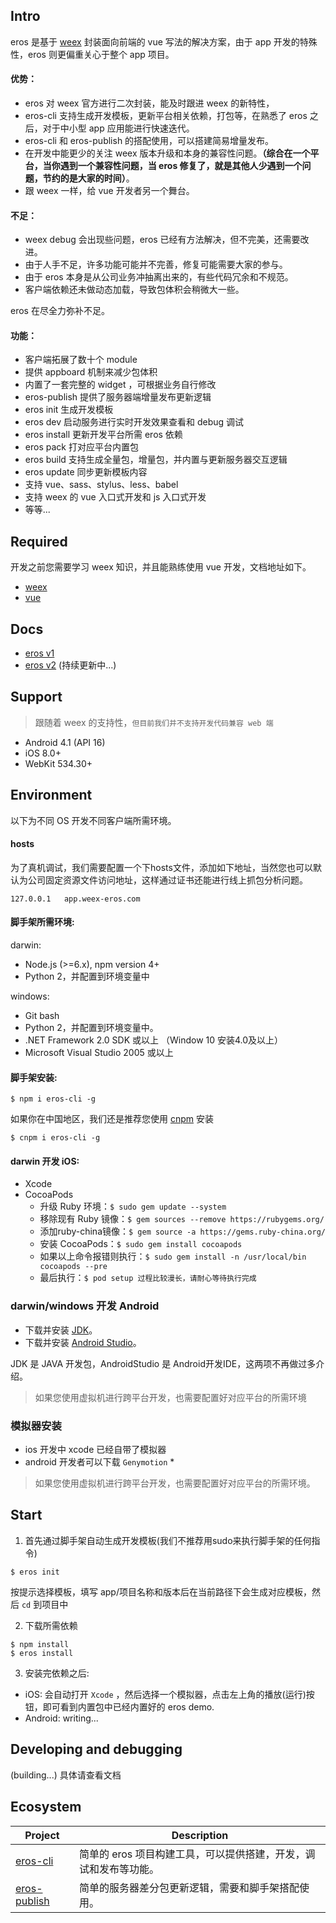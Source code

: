 ## Intro
eros 是基于 [weex](https://weex-project.io/cn/) 封装面向前端的 vue 写法的解决方案，由于 app 开发的特殊性，eros 则更偏重关心于整个 app 项目。

#### 优势：
* eros 对 weex 官方进行二次封装，能及时跟进 weex 的新特性，
* eros-cli 支持生成开发模板，更新平台相关依赖，打包等，在熟悉了 eros 之后，对于中小型 app 应用能进行快速迭代。
* eros-cli 和 eros-publish 的搭配使用，可以搭建简易增量发布。
* 在开发中能更少的关注 weex 版本升级和本身的兼容性问题。**（综合在一个平台，当你遇到一个兼容性问题，当 eros 修复了，就是其他人少遇到一个问题，节约的是大家的时间）**。
* 跟 weex 一样，给 vue 开发者另一个舞台。

#### 不足：
* weex debug 会出现些问题，eros 已经有方法解决，但不完美，还需要改进。
* 由于人手不足，许多功能可能并不完善，修复可能需要大家的参与。
* 由于 eros 本身是从公司业务冲抽离出来的，有些代码冗余和不规范。
* 客户端依赖还未做动态加载，导致包体积会稍微大一些。

eros 在尽全力弥补不足。

#### 功能：

* 客户端拓展了数十个 module
* 提供 appboard 机制来减少包体积
* 内置了一套完整的 widget ，可根据业务自行修改
* eros-publish 提供了服务器端增量发布更新逻辑
* eros init 生成开发模板
* eros dev 启动服务进行实时开发效果查看和 debug 调试
* eros install 更新开发平台所需 eros 依赖
* eros pack 打对应平台内置包
* eros build 支持生成全量包，增量包，并内置与更新服务器交互逻辑
* eros update 同步更新模板内容
* 支持 vue、sass、stylus、less、babel
* 支持 weex 的 vue 入口式开发和 js 入口式开发
* 等等...

## Required
开发之前您需要学习 weex 知识，并且能熟练使用 vue 开发，文档地址如下。
* [weex](http://weex.apache.org/cn/guide/)
* [vue](https://cn.vuejs.org/v2/guide/)
## Docs
* [eros v1](https://karynsong.gitbooks.io/weex-eros/content/)
* [eros v2](https://github.com/bmfe/eros-template/wiki/eros) (持续更新中...)
## Support 
> 跟随着 weex 的支持性，`但目前我们并不支持开发代码兼容 web 端`

* Android 4.1 (API 16)
* iOS 8.0+ 
* WebKit 534.30+ 

## Environment
以下为不同 OS 开发不同客户端所需环境。

#### hosts
为了真机调试，我们需要配置一个下hosts文件，添加如下地址，当然您也可以默认为公司固定资源文件访问地址，这样通过证书还能进行线上抓包分析问题。
```
127.0.0.1   app.weex-eros.com
```
#### 脚手架所需环境:
darwin: 
* Node.js (>=6.x), npm version 4+ 
* Python 2，并配置到环境变量中

windows: 
* Git bash 
* Python 2，并配置到环境变量中。
* .NET Framework 2.0 SDK 或以上 （Window 10 安装4.0及以上）
* Microsoft Visual Studio 2005 或以上

#### 脚手架安装:
```
$ npm i eros-cli -g
```
如果你在中国地区，我们还是推荐您使用 [cnpm](https://npm.taobao.org/) 安装
```
$ cnpm i eros-cli -g 
```
#### darwin 开发 iOS:
* Xcode
* CocoaPods
    * 升级 Ruby 环境：`$ sudo gem update --system`
    * 移除现有 Ruby 镜像：`$ gem sources --remove https://rubygems.org/`
    * 添加ruby-china镜像：`$ gem source -a https://gems.ruby-china.org/`
    * 安装 CocoaPods：`$ sudo gem install cocoapods`
    * 如果以上命令报错则执行：`$ sudo gem install -n /usr/local/bin cocoapods --pre`
    * 最后执行：`$ pod setup 过程比较漫长，请耐心等待执行完成`

### darwin/windows 开发 Android
* 下载并安装 [JDK](http://www.oracle.com/technetwork/java/javase/downloads/jdk8-downloads-2133151.html)。
* 下载并安装 [Android Studio](https://developer.android.google.cn/studio/index.html)。

JDK 是 JAVA 开发包，AndroidStudio 是 Android开发IDE，这两项不再做过多介绍。

> 如果您使用虚拟机进行跨平台开发，也需要配置好对应平台的所需环境

### 模拟器安装
* ios 开发中 xcode 已经自带了模拟器
* android 开发者可以下载 `Genymotion`
    * 

> 如果您使用虚拟机进行跨平台开发，也需要配置好对应平台的所需环境。

## Start
1. 首先通过脚手架自动生成开发模板(我们不推荐用sudo来执行脚手架的任何指令)
```
$ eros init
```
按提示选择模板，填写 app/项目名称和版本后在当前路径下会生成对应模板，然后 `cd` 到项目中

2. 下载所需依赖
```
$ npm install
$ eros install
```
3. 安装完依赖之后:
* iOS: 会自动打开 `Xcode` ，然后选择一个模拟器，点击左上角的播放(运行)按钮，即可看到内置包中已经内置好的 eros demo.
* Android: writing...

## Developing and debugging
(building...) 具体请查看文档

## Ecosystem
| Project | Description |
|---------|-------------|
| [eros-cli](https://github.com/bmfe/eros-cli) | 简单的 eros 项目构建工具，可以提供搭建，开发，调试和发布等功能。 |
| [eros-publish](https://github.com/bmfe/eros-publish) | 简单的服务器差分包更新逻辑，需要和脚手架搭配使用。 |
